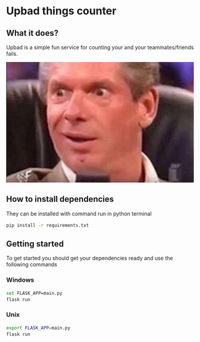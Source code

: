 # Upbad things counter

## What it does?

Upbad is a simple fun service for counting your and your teammates/friends fails.

<p align="center">
  <img alt="insert here program appearance" src="img/Example.jpg">
</p>

## How to install dependencies

They can be installed with command run in python terminal

```sh
pip install -r requirements.txt
```

## Getting started

To get started you should get your dependencies ready and use the following commands

### Windows

```sh
set FLASK_APP=main.py
flask run
```

### Unix

```sh
export FLASK_APP=main.py
flask run
```
